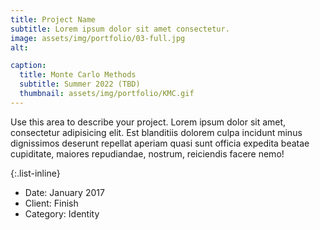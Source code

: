 ```yaml
---
title: Project Name
subtitle: Lorem ipsum dolor sit amet consectetur.
image: assets/img/portfolio/03-full.jpg
alt: 

caption:
  title: Monte Carlo Methods
  subtitle: Summer 2022 (TBD)
  thumbnail: assets/img/portfolio/KMC.gif
---
```

Use this area to describe your project. Lorem ipsum dolor sit amet, consectetur adipisicing elit. Est blanditiis dolorem culpa incidunt minus dignissimos deserunt repellat aperiam quasi sunt officia expedita beatae cupiditate, maiores repudiandae, nostrum, reiciendis facere nemo!

{:.list-inline}
- Date: January 2017
- Client: Finish
- Category: Identity

